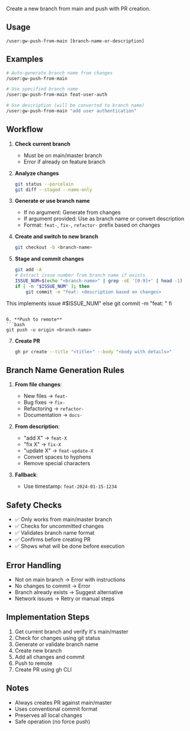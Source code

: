 Create a new branch from main and push with PR creation.

## Usage

```
/user:gw-push-from-main [branch-name-or-description]
```

## Examples

```bash
# Auto-generate branch name from changes
/user:gw-push-from-main

# Use specified branch name
/user:gw-push-from-main feat-user-auth

# Use description (will be converted to branch name)
/user:gw-push-from-main "add user authentication"
```

## Workflow

1. **Check current branch**
   - Must be on main/master branch
   - Error if already on feature branch

2. **Analyze changes**
   ```bash
   git status --porcelain
   git diff --staged --name-only
   ```

3. **Generate or use branch name**
   - If no argument: Generate from changes
   - If argument provided: Use as branch name or convert description
   - Format: `feat-`, `fix-`, `refactor-` prefix based on changes

4. **Create and switch to new branch**
   ```bash
   git checkout -b <branch-name>
   ```

5. **Stage and commit changes**
   ```bash
   git add -A
   # Extract issue number from branch name if exists
   ISSUE_NUM=$(echo "<branch-name>" | grep -oE '[0-9]+' | head -1)
   if [ -n "$ISSUE_NUM" ]; then
       git commit -m "feat: <description based on changes>

This implements issue #$ISSUE_NUM"
   else
       git commit -m "feat: <description based on changes>"
   fi
   ```

6. **Push to remote**
   ```bash
   git push -u origin <branch-name>
   ```

7. **Create PR**
   ```bash
   gh pr create --title "<title>" --body "<body with details>"
   ```

## Branch Name Generation Rules

1. **From file changes**:
   - New files → `feat-`
   - Bug fixes → `fix-`
   - Refactoring → `refactor-`
   - Documentation → `docs-`

2. **From description**:
   - "add X" → `feat-X`
   - "fix X" → `fix-X`
   - "update X" → `feat-update-X`
   - Convert spaces to hyphens
   - Remove special characters

3. **Fallback**:
   - Use timestamp: `feat-2024-01-15-1234`

## Safety Checks

- ✅ Only works from main/master branch
- ✅ Checks for uncommitted changes
- ✅ Validates branch name format
- ✅ Confirms before creating PR
- ✅ Shows what will be done before execution

## Error Handling

- Not on main branch → Error with instructions
- No changes to commit → Error
- Branch already exists → Suggest alternative
- Network issues → Retry or manual steps

## Implementation Steps

1. Get current branch and verify it's main/master
2. Check for changes using git status
3. Generate or validate branch name
4. Create new branch
5. Add all changes and commit
6. Push to remote
7. Create PR using gh CLI

## Notes

- Always creates PR against main/master
- Uses conventional commit format
- Preserves all local changes
- Safe operation (no force push)